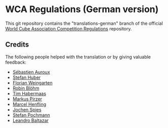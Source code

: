 WCA Regulations (German version)
================================

This git repository contains the "translations-german" branch of
the official [World Cube Association Competition Regulations](http://worldcubeassociation.org/regulations/) repository.

Credits
-------

The following people helped with the translation or by giving valuable feedback:

* [S&eacute;bastien Auroux](http://www.worldcubeassociation.org/results/p.php?i=2008AURO01)
* [Stefan Huber](http://www.worldcubeassociation.org/results/p.php?i=2007HUBE01)
* [Florian Weingarten](http://www.worldcubeassociation.org/results/p.php?i=2007WEIN01)
* [Robin Blöhm](http://www.worldcubeassociation.org/results/p.php?i=2008BLOH02)
* [Tim Habermaas](http://www.worldcubeassociation.org/results/p.php?i=2007HABE01)
* [Markus Pirzer](http://www.worldcubeassociation.org/results/p.php?i=2006PIRZ01)
* [Marcel Henfling](http://www.worldcubeassociation.org/results/p.php?i=2010HENF01)
* [Jochen Spies](http://www.worldcubeassociation.org/results/p.php?i=2010SPIE01)
* [Stefan Pochmann](http://www.worldcubeassociation.org/results/p.php?i=2003POCH01)
* [Leandro Baltazar](http://www.worldcubeassociation.org/results/p.php?i=2009BALT02)
